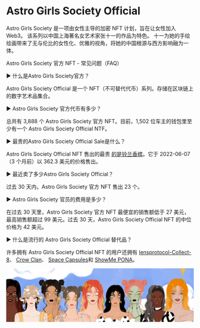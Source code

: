 # Astro Girls Society Official

Astro Girls Society 是一项由女性主导的加密 NFT 计划，旨在让女性加入 Web3。 该系列以中国上海著名女艺术家张十一的作品为特色。 十一为她的手绘绘画带来了无与伦比的女性化、优雅的视角，将她的中国根源与西方影响融为一体。

Astro Girls Society 官方 NFT - 常见问题（FAQ）

▶ 什么是Astro Girls Society官方？

Astro Girls Society Official 是一个 NFT（不可替代代币）系列。存储在区块链上的数字艺术品集合。

▶ Astro Girls Society 官方代币有多少？

总共有 3,888 个 Astro Girls Society 官方 NFT。目前，1,502 位车主的钱包里至少有一个 Astro Girls Society Official NTF。

▶ 最贵的Astro Girls Society Official Sale是什么？

Astro Girls Society Official NFT 售出的最贵 [的是铃兰香槟](https://www.nft-stats.com/asset/0xb21e760e7f74dd3c7b125ef21ba068abbc8adba8/366)。它于 2022-06-07（3 个月前）以 362.3 美元的价格售出。

▶ 最近卖了多少Astro Girls Society Official？

过去 30 天内，Astro Girls Society 官方 NFT 售出 23 个。

▶ Astro Girls Society 官员的费用是多少？

在过去 30 天里，Astro Girls Society 官方 NFT 最便宜的销售额低于 27 美元，最高销售额超过 99 美元。过去 30 天，Astro Girls Society Official NFT 的中位价格为 42 美元。

▶ 什么是流行的 Astro Girls Society Official 替代品？

许多拥有 Astro Girls Society Official NFT 的用户还拥有 [lensprotocol-Collect-8](https://www.nft-stats.com/collection/lensprotocol-collect-8)、 [Crow Clan](https://www.nft-stats.com/collection/crow-clan)、 [Space Capsules](https://www.nft-stats.com/collection/space-capsules)和 [ShowMe PONA](https://www.nft-stats.com/collection/showmenft)。

![unnamed](unnamed.png)




